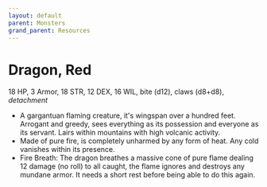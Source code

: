 ```yaml
---
layout: default
parent: Monsters
grand_parent: Resources
---
```


# Dragon, Red

18 HP, 3 Armor, 18 STR, 12 DEX, 16 WIL, bite (d12), claws (d8+d8), _detachment_

- A gargantuan flaming creature, it's wingspan over a hundred feet. Arrogant and greedy, sees everything as its possession and everyone as its servant. Lairs within mountains with high volcanic activity.
- Made of pure fire, is completely unharmed by any form of heat. Any cold vanishes within its presence.
- Fire Breath: The dragon breathes a massive cone of pure flame dealing 12 damage (no roll) to all caught, the flame ignores and destroys any mundane armor. It needs a short rest before being able to do this again.

